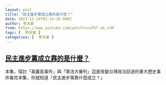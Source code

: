 ```yaml
---
layout: post
title: "民主進步黨成立靠的是什麼？"
date: 2021-12-24T03:14:28.000Z
author: 李天豪
from: https://www.youtube.com/watch?v=xFbT_eb_vtM
tags: [  李天豪 ]
categories: [  李天豪 ]
---
```

<!--1640315668000-->
[民主進步黨成立靠的是什麼？](https://www.youtube.com/watch?v=xFbT_eb_vtM)
------

<div>
本集，探討「美麗島事件」與「軍法大審判」這是改變台灣政治前途的重大歷史事件看完本集，你就知道「民主進步黨靠什麼成立？」
</div>
